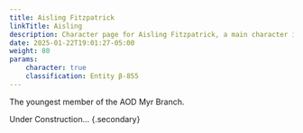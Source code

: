```yaml
---
title: Aisling Fitzpatrick
linkTitle: Aisling
description: Character page for Aisling Fitzpatrick, a main character in Aegis of Death.
date: 2025-01-22T19:01:27-05:00
weight: 80
params:
    character: true
    classification: Entity β-855
---
```


The youngest member of the AOD Myr Branch.

<!--more-->

Under Construction...
{.secondary}
